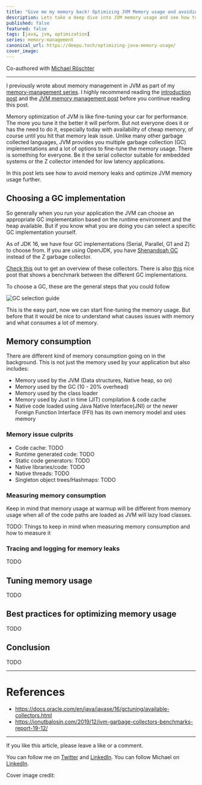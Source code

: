 ```yaml
---
title: "Give me my memory back! Optimizing JVM Memory usage and avoiding memory leaks."
description: Lets take a deep dive into JVM memory usage and see how to optimize your Java application's memory usage.
published: false
featured: false
tags: [java, jvm, optimization]
series: memory-management
canonical_url: https://deepu.tech/optimizing-java-memory-usage/
cover_image:
---
```


Co-authored with [Michael Röschter](https://www.linkedin.com/in/michaelroeschter)

---

I previously wrote about memory management in JVM as part of my [memory-management series](https://deepu.tech/memory-management-in-programming/). I highly recommend reading the [introduction post](https://deepu.tech/memory-management-in-programming/) and the [JVM memory management post](https://deepu.tech/memory-management-in-jvm/) before you continue reading this post.

Memory optimization of JVM is like fine-tuning your car for performance. The more you tune it the better it will perform. But not everyone does it or has the need to do it, especially today with availability of cheap memory, of course until you hit that memory leak issue. Unlike many other garbage collected languages, JVM provides you multiple garbage collection (GC) implementations and a lot of options to fine-tune the memory usage. There is something for everyone. Be it the serial collector suitable for embedded systems or the Z collector intended for low latency applications.

In this post lets see how to avoid memory leaks and optimize JVM memory usage further.

## Choosing a GC implementation

So generally when you run your application the JVM can choose an appropriate GC implementation based on the runtime environment and the heap available. But if you know what you are doing you can select a specific GC implementation yourself.

As of JDK 16, we have four GC implementations (Serial, Parallel, G1 and Z) to choose from. If you are using OpenJDK, you have [Shenandoah GC](https://wiki.openjdk.java.net/display/shenandoah/Main) instead of the Z garbage collector.

[Check this](https://deepu.tech/memory-management-in-jvm/#collectors-available-as-of-jdk-11) out to get an overview of these collectors. There is also [this](https://ionutbalosin.com/2019/12/jvm-garbage-collectors-benchmarks-report-19-12/) nice post that shows a benchmark between the different GC implementations.

To choose a GC, these are the general steps that you could follow

![GC selection guide](https://i.imgur.com/QmWavbJ.jpeg)

This is the easy part, now we can start fine-tuning the memory usage. But before that it would be nice to understand what causes issues with memory and what consumes a lot of memory.

## Memory consumption

There are different kind of memory consumption going on in the background. This is not just the memory used by your application but also includes:

- Memory used by the JVM (Data structures, Native heap, so on)
- Memory used by the GC (10 - 20% overhead)
- Memory used by the class loader
- Memory used by Just in time (JIT) compilation & code cache
- Native code loaded using Java Native Interface(JNI) or the newer Foreign Function Interface (FFI) has its own memory model and uses memory

### Memory issue culprits

- Code cache: TODO
- Runtime generated code: TODO
- Static code generators: TODO
- Native libraries/code: TODO
- Native threads: TODO
- Singleton object trees/Hashmaps: TODO

### Measuring memory consumption

Keep in mind that memory usage at warmup will be different from memory usage when all of the code paths are loaded as JVM will lazy load classes.

TODO: Things to keep in mind when measuring memory consumption and how to measure it

### Tracing and logging for memory leaks

TODO

## Tuning memory usage

TODO

## Best practices for optimizing memory usage

TODO

## Conclusion

TODO

---

# References

- https://docs.oracle.com/en/java/javase/16/gctuning/available-collectors.html
- https://ionutbalosin.com/2019/12/jvm-garbage-collectors-benchmarks-report-19-12/

---

If you like this article, please leave a like or a comment.

You can follow me on [Twitter](https://twitter.com/deepu105) and [LinkedIn](https://www.linkedin.com/in/deepu05/). You can follow Michael on [LinkedIn](https://www.linkedin.com/in/michaelroeschter).

Cover image credit:
